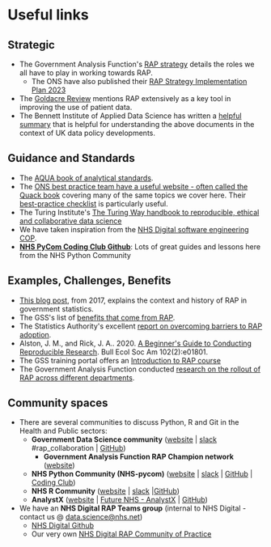 # Useful links

## Strategic

- The Government Analysis Function's [RAP strategy] details the roles we all have to play in working towards RAP.
  - The ONS have also published their [RAP Strategy Implementation Plan 2023]
- The [Goldacre Review] mentions RAP extensively as a key tool in improving the use of patient data.
- The Bennett Institute of Applied Data Science has written a [helpful summary] that is helpful for understanding the above documents in the context of UK data policy developments.

## Guidance and Standards

- The [AQUA book of analytical standards].
- The [ONS best practice team have a useful website - often called the Quack book] covering many of the same topics we cover here. Their [best-practice checklist] is particularly useful.
- The Turing Institute's [The Turing Way handbook to reproducible, ethical and collaborative data science]
- We have taken inspiration from the [NHS Digital software engineering COP].
- [**NHS PyCom Coding Club Github**][Coding Club]: Lots of great guides and lessons here from the NHS Python Community

## Examples, Challenges, Benefits

- [This blog post], from 2017, explains the context and history of RAP in government statistics.
- The GSS's list of [benefits that come from RAP].
- The Statistics Authority's excellent [report on overcoming barriers to RAP adoption].
- Alston, J. M., and Rick, J. A.. 2020. [A Beginner's Guide to Conducting Reproducible Research]. Bull Ecol Soc Am 102(2):e01801.
- The GSS training portal offers an [Introduction to RAP course]
- The Government Analysis Function conducted [research on the rollout of RAP across different departments].

## Community spaces

- There are several communities to discuss Python, R and Git in the Health and
  Public sectors:
  - **Government Data Science community** ([website][GDS community website] |
      [slack][GDS community slack] #rap_collaboration | [GitHub][GDS community GitHub])
    - **Government Analysis Function RAP Champion network** ([website][Analysis Function website])
  - **NHS Python Community (NHS-pycom)** ([website][NHS-pycom website] | [slack][NHS-pycom slack] | [GitHub][NHS-pycom GitHub] | [Coding Club])
  - **NHS R Community** ([website][NHS-R website] | [slack][NHS-R slack] |[GitHub][NHS-R GitHub])
  - **AnalystX** ([website][AnalystX website] | [Future NHS - AnalystX] | [GitHub][AnalystX GitHub])
- We have an **NHS Digital RAP Teams group** (internal to NHS Digital - contact us @ [data.science@nhs.net])
  - [NHS Digital Github]
  - Our very own [NHS Digital RAP Community of Practice]

[RAP strategy]: https://analysisfunction.civilservice.gov.uk/policy-store/reproducible-analytical-pipelines-strategy/
[RAP Strategy Implementation Plan 2023]: https://www.ons.gov.uk/aboutus/whatwedo/programmesandprojects/analysisfunctionrapstrategy2023implementationplan
[Goldacre Review]: https://www.gov.uk/government/publications/better-broader-safer-using-health-data-for-research-and-analysis
[helpful summary]: https://www.bennett.ox.ac.uk/blog/2022/07/bennett-insights-an-overview-of-uk-data-policy-developments/
[AQUA book of analytical standards]: https://www.gov.uk/government/publications/the-aqua-book-guidance-on-producing-quality-analysis-for-government
[ONS best practice team have a useful website - often called the Quack book]: https://best-practice-and-impact.github.io/qa-of-code-guidance/intro.html
[best-practice checklist]: https://best-practice-and-impact.github.io/qa-of-code-guidance/checklist_higher.html
[The Turing Way handbook to reproducible, ethical and collaborative data science]: https://the-turing-way.netlify.app/welcome.html
[NHS Digital software engineering COP]: https://github.com/NHSDigital/software-engineering-quality-framework/blob/master/insights/review.md
[Coding Club]: https://github.com/nhs-pycom/coding-club
[This blog post]: https://dataingovernment.blog.gov.uk/2017/03/27/reproducible-analytical-pipeline/
[benefits that come from RAP]: https://gss.civilservice.gov.uk/reproducible-analytical-pipelines/benefits-to-government-from-reproducible-analytical-pipelines/
[report on overcoming barriers to RAP adoption]: https://osr.statisticsauthority.gov.uk/publication/reproducible-analytical-pipelines-overcoming-barriers-to-adoption/
[A Beginner's Guide to Conducting Reproducible Research]: https://doi.org/10.1002/bes2.1801
[Introduction to RAP course]: https://gss.civilservice.gov.uk/training/introduction-to-reproducible-analytical-pipelines-rap/
[research on the rollout of RAP across different departments]: https://best-practice-and-impact.github.io/CARS-3/index.html
[GDS community website]: https://www.gov.uk/service-manual/communities/data-science-community
[GDS community slack]: https://govdatascience.slack.com/
[GDS community GitHub]: https://github.com/ukgovdatascience
[Analysis Function website]: https://analysisfunction.civilservice.gov.uk/support/reproducible-analytical-pipelines/reproducible-analytical-pipeline-rap-champions/
[NHS-pycom website]: https://nhs-pycom.net/
[NHS-pycom slack]: https://nhs-pycom.slack.com
[NHS-pycom GitHub]: https://github.com/nhs-pycom
[NHS-R website]: https://nhsrcommunity.com/
[NHS-R slack]: https://nhsrcommunity.slack.com
[NHS-R GitHub]: https://github.com/nhs-r-community
[AnalystX website]: https://analystx.uk/
[Future NHS - AnalystX]: https://future.nhs.uk/connect.ti/DataAnalytics/grouphome
[AnalystX GitHub]: https://github.com/nhs-analystx
[data.science@nhs.net]: mailto:data.science@nhs.net
[NHS Digital Github]: https://github.com/NHSDigital
[NHS Digital RAP Community of Practice]: https://github.com/NHSDigital/rap-community-of-practice
